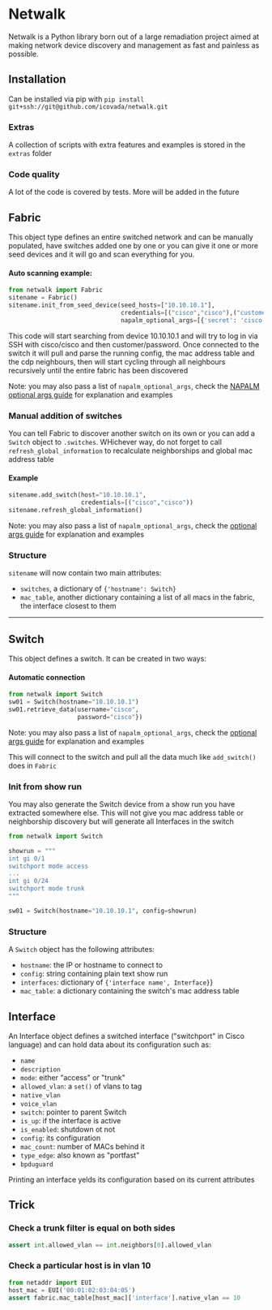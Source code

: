 # Netwalk

Netwalk is a Python library born out of a large remadiation project aimed at making network device discovery and management as fast and painless as possible.

## Installation
Can be installed via pip with `pip install git+ssh://git@github.com/icovada/netwalk.git`

### Extras
A collection of scripts with extra features and examples is stored in the `extras` folder

### Code quality
A lot of the code is covered by tests. More will be added in the future

## Fabric

This object type defines an entire switched network and can be manually populated, have switches added one by one or you can give it one or more seed devices and it will go and scan everything for you.

#### Auto scanning example:
```python
from netwalk import Fabric
sitename = Fabric()
sitename.init_from_seed_device(seed_hosts=["10.10.10.1"],
                               credentials=[("cisco","cisco"),("customer","password")]
                               napalm_optional_args=[{'secret': 'cisco'}, {'transport': 'telnet'}])
```

This code will start searching from device 10.10.10.1 and will try to log in via SSH with cisco/cisco and then customer/password.
Once connected to the switch it will pull and parse the running config, the mac address table and the cdp neighbours, then will start cycling through all neighbours recursively until the entire fabric has been discovered

Note: you may also pass a list of `napalm_optional_args`, check the [NAPALM optional args guide](https://napalm.readthedocs.io/en/latest/support/#optional-arguments) for explanation and examples

### Manual addition of switches
You can tell Fabric to discover another switch on its own or you can add a `Switch` object to `.switches`. WHichever way, do not forget to call `refresh_global_information` to recalculate neighborships and global mac address table

#### Example

```python
sitename.add_switch(host="10.10.10.1",
                    credentials=[("cisco","cisco"))
sitename.refresh_global_information()
```
Note: you may also pass a list of `napalm_optional_args`, check the [optional args guide](https://napalm.readthedocs.io/en/latest/support/#optional-arguments) for explanation and examples
### Structure

`sitename` will now contain two main attributes:
* `switches`, a dictionary of `{'hostname': Switch}`
* `mac_table`, another dictionary containing a list of all macs in the fabric, the interface closest to them


--------------

## Switch
This object defines a switch. It can be created in two ways:

#### Automatic connection
``` python
from netwalk import Switch
sw01 = Switch(hostname="10.10.10.1")
sw01.retrieve_data(username="cisco",
                   password="cisco"})
```
Note: you may also pass a list of `napalm_optional_args`, check the [optional args guide](https://napalm.readthedocs.io/en/latest/support/#optional-arguments) for explanation and examples

This will connect to the switch and pull all the data much like `add_switch()` does in `Fabric`

### Init from show run
You may also generate the Switch device from a show run you have extracted somewhere else. This will not give you mac address table or neighborship discovery but will generate all Interfaces in the switch

``` python
from netwalk import Switch

showrun = """
int gi 0/1
switchport mode access
...
int gi 0/24
switchport mode trunk
"""

sw01 = Switch(hostname="10.10.10.1", config=showrun)
```

### Structure
A `Switch` object has the following attributes:
* `hostname`: the IP or hostname to connect to
* `config`: string containing plain text show run
* `interfaces`: dictionary of `{'interface name', Interface}`}
* `mac_table`: a dictionary containing the switch's mac address table 


## Interface
An Interface object defines a switched interface ("switchport" in Cisco language) and can hold data about its configuration such as:

 * `name`
 * `description`
 * `mode`: either "access" or "trunk"
 * `allowed_vlan`: a `set()` of vlans to tag
 * `native_vlan`
 * `voice_vlan`
 * `switch`: pointer to parent Switch
 * `is_up`: if the interface is active 
 * `is_enabled`: shutdown ot not
 * `config`: its configuration
 * `mac_count`: number of MACs behind it
 * `type_edge`: also known as "portfast"
 * `bpduguard`

Printing an interface yelds its configuration based on its current attributes

## Trick

### Check a trunk filter is equal on both sides
```python
assert int.allowed_vlan == int.neighbors[0].allowed_vlan
```

### Check a particular host is in vlan 10
```python
from netaddr import EUI
host_mac = EUI('00:01:02:03:04:05')
assert fabric.mac_table[host_mac]['interface'].native_vlan == 10
```
